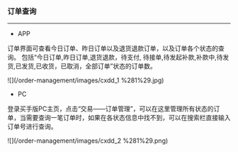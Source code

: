 ### 订单查询

---

* APP

订单界面可查看今日订单、昨日订单以及退货退款订单，以及订单各个状态的查询。 包括“今日订单,昨日订单,退货退款，待支付,         待接单,待发起补款,补款中,待发货,已发货,已收货，已取消，全部订单”状态的订单数。

![](/order-management/images/cxdd_1 %281%29.jpg)

* PC

登录买手版PC主页，点击“交易——订单管理”，可以在这里管理所有状态的订单，当需要查询一笔订单时，如果在各状态信息中找不到，可以在搜索栏直接输入订单号进行查询。

![](/order-management/images/cxdd_2 %281%29.png)



